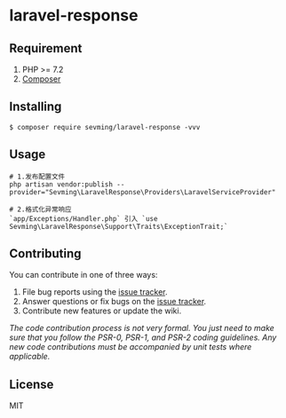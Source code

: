 <h1 align="left">laravel-response</h1>

## Requirement
1. PHP >= 7.2
2. [Composer](https://getcomposer.org/)


## Installing
```shell
$ composer require sevming/laravel-response -vvv
```

## Usage
```shell
# 1.发布配置文件
php artisan vendor:publish --provider="Sevming\LaravelResponse\Providers\LaravelServiceProvider"

# 2.格式化异常响应
`app/Exceptions/Handler.php` 引入 `use Sevming\LaravelResponse\Support\Traits\ExceptionTrait;`
```

## Contributing

You can contribute in one of three ways:

1. File bug reports using the [issue tracker](https://github.com/sevming/laravel-response/issues).
2. Answer questions or fix bugs on the [issue tracker](https://github.com/sevming/laravel-response/issues).
3. Contribute new features or update the wiki.

_The code contribution process is not very formal. You just need to make sure that you follow the PSR-0, PSR-1, and PSR-2 coding guidelines. Any new code contributions must be accompanied by unit tests where applicable._

## License

MIT
